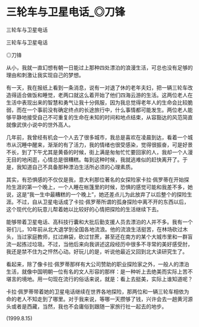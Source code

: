 # 三轮车与卫星电话_◎刀锋

三轮车与卫星电话

三轮车与卫星电话

◎刀锋

从小，我就一直幻想有朝一日能过上那种四处漂泊的浪漫生活，可总也没有足够的理由和刺激让我实现自己的梦想。

有一天，我在报纸上看到一条消息，说有一对退了休的老年夫妇，把一辆三轮车改造得适合做饭和睡觉，老两口就这么着开始了他们四海云游的生活。这两位老人在生活中表现出来的智慧和勇气让我十分佩服，因为我总觉得老年人的生命会比较脆弱，而在一个事前没有确定终点的长途旅行中，什么事情都可能发生。两位老人能够平静地接受自己不可重复的生命在未知的时间和地点结束，从容豁达的风范简直就像武侠小说中的世外高人。

几年前，我曾经有机会一个人去了很多城市，我总是喜欢在凌晨到达，看着一个城市从沉睡中醒来，渐渐的有了活力，我的情绪也很受感染，觉得很振奋，可是好景不长，到了下午尤其是黄昏的时候，街上满是匆匆忙忙要回家的人，我却一个人漫无目的地闲逛，心情总是很糟糕。每到这种时候，我就逃难似的赶快离开了。于是，我知道自己不具备那种漂泊生活所必须的心理素质。

其实，有恐惧感的不仅仅是我，意大利那位著名的女探险家卡拉·佩罗蒂在开始探险生涯的第一个晚上，一个人睡在帐篷里的时候，恐惧的感觉可能和我差不多，她说，这是“我一生中最糟糕的一个晚上”，她还差点儿为此放弃了以后整个的探险生涯。不过，自从卫星电话成了卡拉·佩罗蒂所谓的孤身探险中离不开的东西以后，这个现代化的玩意儿帮着她以比较好的心情把探险的生活继续下去。

能够带着卫星电话、高科技行囊和大批后勤支援人员去漂泊的人并不多。我有一个哥们儿，10年前从北大退学到全国各地流浪。他的流浪生活挺苦，在林场砍过木头，当过家庭教师，扛过麻袋，砍过甘蔗，甚至还在南方的某个大城市里和一群盲流一起拣过垃圾。不过，当他后来向我讲述这段经历中很多不寻常的美好感受肘，我还是禁不住为之怦然心动。好玩儿的是，听说他最近又回到北大读研究生了。

看起来，除了像卡拉·佩罗蒂那样有大公司赞助的职业探险家之外，一般人的漂泊生活，就像中国明朝一位有名的文人形容的那样：是一种听上去绝美而实际上苦不堪言的境地。用一句现在流行的俗话来说，就是：看上去挺美，实际上谁知道呢？

卡拉·佩罗蒂带着她的卫星电话继续在世界各地探险，那两位和一辆三轮车相依为命的老人不知走到了哪里。对于我来说，等哪一天攒够了钱，兴许会去一趟黄河源头或者是西藏，当然，我也不会庸俗到跟随一家旅行社一起去的地步。

(1999.8.15)
